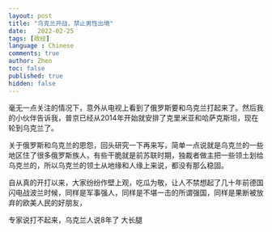 ```yaml
---
layout: post
title: "乌克兰开战，禁止男性出境"
date:   2022-02-25
tags: [政经]
language : Chinese
comments: true
author: Zhen
toc: false
published: true
hidden: false
---
```

毫无一点关注的情况下，意外从电视上看到了俄罗斯要和乌克兰打起来了。然后我的小伙伴告诉我，普京已经从2014年开始就安排了克里米亚和哈萨克斯坦，现在轮到乌克兰了。

关于俄罗斯和乌克兰的恩怨，回头研究一下再来写，简单一点说就是乌克兰的一些地区住了很多俄罗斯族人，有些干脆就是前苏联时期，独裁者做主把一些领土划给乌克兰的，所以乌克兰的领土从地缘和人缘上来说，都没有那么稳固。

自从真的开打以来，大家纷纷作壁上观，吃瓜为敬，让人不禁想起了几十年前德国闪电战波兰时候，同样是军事强人，同样是不堪一击的所谓强国，同样是果断被放弃的欧美人民的好朋友，


专家说打不起来，乌克兰人说8年了
大长腿
<!--stackedit_data:
eyJoaXN0b3J5IjpbLTE3MDM3NzM3MDBdfQ==
-->